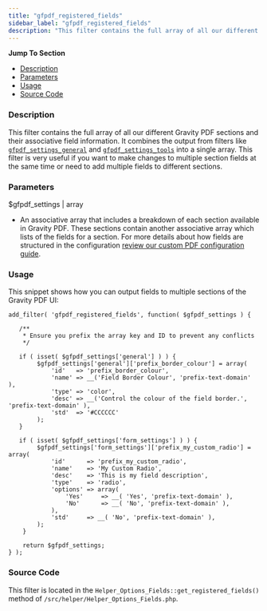 ```yaml
---
title: "gfpdf_registered_fields"
sidebar_label: "gfpdf_registered_fields"
description: "This filter contains the full array of all our different Gravity PDF sections and their associative field information. "
---
```


**Jump To Section**

* [Description](#description)
* [Parameters](#parameters)
* [Usage](#usage)
* [Source Code](#source-code)

### Description 

This filter contains the full array of all our different Gravity PDF sections and their associative field information. It combines the output from filters like [`gfpdf_settings_general`](gfpdf_settings_general.md) and [`gfpdf_settings_tools`](gfpdf_settings_tools.md) into a single array. This filter is very useful if you want to make changes to multiple section fields at the same time or need to add multiple fields to different sections. 

### Parameters 

$gfpdf_settings | array
*  An associative array that includes a breakdown of each section available in Gravity PDF. These sections contain another associative array which lists of the fields for a section. For more details about how fields are structured in the configuration [review our custom PDF configuration guide](developer-template-configuration-and-image.md#custom-fields).

### Usage 

This snippet shows how you can output fields to multiple sections of the Gravity PDF UI:

```.language-php
add_filter( 'gfpdf_registered_fields', function( $gfpdf_settings ) {

   /**
    * Ensure you prefix the array key and ID to prevent any conflicts
    */

   if ( isset( $gfpdf_settings['general'] ) ) {
   		$gfpdf_settings['general']['prefix_border_colour'] = array(
	        'id'   => 'prefix_border_colour',
	        'name' => __('Field Border Colour', 'prefix-text-domain' ),
	        'type' => 'color',
	        'desc' => __('Control the colour of the field border.', 'prefix-text-domain' ),
	        'std'  => '#CCCCCC'
    	);
   }

   if ( isset( $gfpdf_settings['form_settings'] ) ) {
		$gfpdf_settings['form_settings']['prefix_my_custom_radio'] = array(
	        'id'      => 'prefix_my_custom_radio',
	        'name'    => 'My Custom Radio',
	        'desc'    => 'This is my field description',
	        'type'    => 'radio',
	        'options' => array(
	            'Yes'     => __( 'Yes', 'prefix-text-domain' ),
	            'No'      => __( 'No', 'prefix-text-domain' ),
	        ),
	        'std'     => __( 'No', 'prefix-text-domain' ),
    	);
    }

    return $gfpdf_settings;
} );

```

### Source Code 

This filter is located in the `Helper_Options_Fields::get_registered_fields()` method of `/src/helper/Helper_Options_Fields.php`.